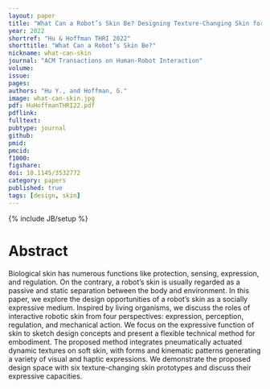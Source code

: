 ```yaml
---
layout: paper
title: "What Can a Robot’s Skin Be? Designing Texture-Changing Skin for Human-Robot Social Interaction"
year: 2022
shortref: "Hu & Hoffman THRI 2022"
shorttitle: "What Can a Robot’s Skin Be?"
nickname: what-can-skin
journal: "ACM Transactions on Human-Robot Interaction"
volume:
issue:
pages: 
authors: "Hu Y., and Hoffman, G."
image: what-can-skin.jpg
pdf: HuHoffmanTHRI22.pdf
pdflink:
fulltext:  
pubtype: journal
github:
pmid:  
pmcid:
f1000:
figshare:
doi: 10.1145/3532772
category: papers
published: true
tags: [design, skin]
---
```

{% include JB/setup %}

# Abstract

Biological skin has numerous functions like protection, sensing, expression, and regulation. On the contrary, a robot’s skin is usually regarded as a passive and static separation between the body and environment. In this paper, we explore the design opportunities of a robot’s skin as a socially expressive medium. Inspired by living organisms, we discuss the roles of interactive robotic skin from four perspectives: expression, perception, regulation, and mechanical action. We focus on the expressive function of skin to sketch design concepts and present a flexible technical method for embodiment. The proposed method integrates pneumatically actuated dynamic textures on soft skin, with forms and kinematic patterns generating a variety of visual and haptic expressions. We demonstrate the proposed design space with six texture-changing skin prototypes and discuss their expressive capacities.

